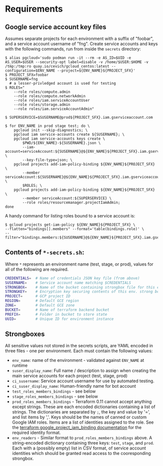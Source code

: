 # Requirements

## Google service account key files

Assumes separate projects for each environment with a suffix of "foobar",
and a service account username of "fng".  Create service accounts and keys
with the following commands, run from inside the ``secrets`` directory:

```
$ alias pgcloud='sudo podman run -it --rm -e AS_ID=$UID -e AS_USER=$USER --security-opt label=disable -v /home/$USER:$HOME -v /tmp:/tmp:ro quay.io/cevich/gcloud_centos:latest --configuration=$ENV_NAME --project=${ENV_NAME}${PROJECT_SFX}'
$ PROJECT_SFX=foobar
$ SUSERNAME=fng
  # a lesser-privledged account is used for testing
$ ROLES="
    --role roles/compute.admin
    --role roles/compute.networkAdmin
    --role roles/iam.serviceAccountUser
    --role roles/storage.admin
    --role roles/iam.serviceAccountAdmin"

$ SUPERSERVICE=$SUSERNAME@prod${PROJECT_SFX}.iam.gserviceaccount.com

$ for ENV_NAME in prod stage test; do \
    pgcloud init --skip-diagnostics; \
    pgcloud iam service-accounts create ${SUSERNAME}; \
    pgcloud iam service-accounts keys create \
        $PWD/${ENV_NAME}-${SUSERNAME}.json \
        --iam-account=serviceAccount:${SUSERNAME}@${ENV_NAME}${PROJECT_SFX}.iam.gserviceaccount.com \
        --key-file-type=json; \
    pgcloud projects add-iam-policy-binding ${ENV_NAME}${PROJECT_SFX} \
        --member serviceAccount:${SUSERNAME}@${ENV_NAME}${PROJECT_SFX}.iam.gserviceaccount.com \
        $ROLES; \
    pgcloud projects add-iam-policy-binding ${ENV_NAME}${PROJECT_SFX} \
        --member serviceAccount:${SUPERSERVICE} \
        --role roles/resourcemanager.projectIamAdmin;
done
```

A handy command for listing roles bound to a service account is:

```
$ gcloud projects get-iam-policy ${ENV_NAME}${PROJECT_SFX} \
--flatten="bindings[].members" --format='table(bindings.role)' \
--filter="bindings.members:${SUSERNAME}@${ENV_NAME}${PROJECT_SFX}.iam.gserviceaccount.com"
```

## Contents of `*-secrets.sh`:

Where `*` represents an environment name (test, stage, or prod), values
for all of the following are required.

```bash
CREDENTIALS=  # Name of credentials JSON key file (from above)
SUSERNAME=    # Service account name matching $CREDENTIALS
STRONGBOX=    # Name of the bucket containing strongbox file for this environment
STRONGKEY=    # Encryption key securing contents of this env. strong box file
PROJECT=      # GCP project ID
REGION=       # Default GCE region
ZONE=         # Default GCE zone
BUCKET=       # Name of terraform backend bucket
PREFIX=       # Folder in bucket to store state
UUID=         # Unique ID for environment instance
```

## Strongboxes

All sensitive values not stored in the secrets scripts, are YAML encoded in three
files - one per environment.  Each must contain the following values:

* ``env_name``: name of the environment - validated against ``ENV_NAME`` at runtime
* ``suser_display_name``: Full name / description to assign when creating the main service accounts
  for each project (test, stage, prod)
* ``ci_susername``: Service account username for use by automated testing.
* ``ci_suser_display_name``: Human-friendly name for bot account
* ``test_roles_members_bindings`` - see below
* ``stage_roles_members_bindings`` - see below
* ``prod_roles_members_bindings`` - Terraform 0.11 cannot accept anything except
  strings.  These are each encoded dictionaries containing a list of strings.
  The dictionaries are separated by `;`, the key and value by '=', and list items by ','.
  Keys should be the names of canned or custom Google IAM roles.  Items are a list
  of identities assigned to the role.  See the
  [terraform google_project_iam_binding documentation](https://www.terraform.io/docs/providers/google/r/google_project_iam.html#google_project_iam_binding)
  for the required identity format.
* ``env_readers`` - Similar format to ``prod_roles_members_bindings`` above.  A
  string-encoded dictionary containing three keys: `test`, `stage`, and `prod`.  Each
  with a (possibly empty) list in CSV format, of service account identities which should
  be granted read access to the cooresponding strongbox.
